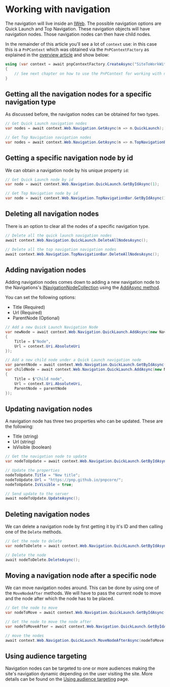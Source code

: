 # Working with navigation

The navigation will live inside an [IWeb](https://pnp.github.io/pnpcore/api/PnP.Core.Model.SharePoint.IWeb.html). The possible navigation options are Quick Launch and Top Navigation. These navigation objects will have navigation nodes. Those navigation nodes can then have child nodes.

In the remainder of this article you'll see a lot of `context` use: in this case this is a `PnPContext` which was obtained via the `PnPContextFactory` as explained in the [overview article](readme.md) and show below:

```csharp
using (var context = await pnpContextFactory.CreateAsync("SiteToWorkWith"))
{
    // See next chapter on how to use the PnPContext for working with navigation
}
```

## Getting all the navigation nodes for a specific navigation type

As discussed before, the navigation nodes can be obtained for two types.

```csharp
// Get Quick Launch navigation nodes
var nodes = await context.Web.Navigation.GetAsync(n => n.QuickLaunch);

// Get Top Navigation navigation nodes
var nodes = await context.Web.Navigation.GetAsync(n => n.TopNavigationBar);
```

## Getting a specific navigation node by id

We can obtain a navigation node by his unique property `id`:

```csharp
// Get Quick Launch node by id
var node = await context.Web.Navigation.QuickLaunch.GetByIdAsync(1);

// Get Top Navigation node by id
var node = await context.Web.Navigation.TopNavigationBar.GetByIdAsync(1);
```

## Deleting all navigation nodes

There is an option to clear all the nodes of a specific navigation type.

```csharp
// Delete all the quick launch navigation nodes
await context.Web.Navigation.QuickLaunch.DeleteAllNodesAsync();

// Delete all the top navigation navigation nodes
await context.Web.Navigation.TopNavigationBar.DeleteAllNodesAsync();
```

## Adding navigation nodes

Adding navigation nodes comes down to adding a new navigation node to the Navigations's [INavigationNodeCollection](https://pnp.github.io/pnpcore/api/PnP.Core.Model.SharePoint.INavigation.html#PnP_Core_Model_SharePoint_INavigation_QuickLaunch) using the [AddAsync method](https://pnp.github.io/pnpcore/api/PnP.Core.Model.SharePoint.INavigationNodeCollection.html#PnP_Core_Model_SharePoint_INavigationNodeCollection_AddAsync_PnP_Core_Model_SharePoint_NavigationNodeOptions_).

You can set the following options:

- Title (Required)
- Url (Required)
- ParentNode (Optional)

```csharp
// Add a new Quick Launch Navigation Node
var newNode = await context.Web.Navigation.QuickLaunch.AddAsync(new NavigationNodeOptions
{
    Title = $"Node",
    Url = context.Uri.AbsoluteUri
});

// Add a new child node under a Quick Launch navigation node
var parentNode = await context.Web.Navigation.QuickLaunch.GetByIdAsync(1);
var childNode = await context.Web.Navigation.QuickLaunch.AddAsync(new NavigationNodeOptions
{
    Title = $"Child node",
    Url = context.Uri.AbsoluteUri,
    ParentNode = parentNode
});
```

## Updating navigation nodes

A navigation node has three two properties who can be updated. These are the following:

- Title (string)
- Url (string)
- IsVisible (boolean)

```csharp
// Get the navigation node to update
var nodeToUpdate = await context.Web.Navigation.QuickLaunch.GetByIdAsync(1);

// Update the properties
nodeToUpdate.Title = "New title";
nodeToUpdate.Url = "https://pnp.github.io/pnpcore/";
nodeToUpdate.IsVisible = true;

// Send update to the server
await nodeToUpdate.UpdateAsync();
```

## Deleting navigation nodes

We can delete a navigation node by first getting it by it's ID and then calling one of the `Delete` methods.

```csharp
// Get the node to delete
var nodeToDelete = await context.Web.Navigation.QuickLaunch.GetByIdAsync(1);

// Delete the node
await nodeToDelete.DeleteAsync();
```

## Moving a navigation node after a specific node

We can move navigation nodes around. This can be done by using one of the `MoveNodeAfter` methods. We will have to pass the current node to move and the node after which the node has to be placed.

```csharp
// Get the node to move
var nodeToMove = await context.Web.Navigation.QuickLaunch.GetByIdAsync(1);

// Get the node to move the node after
var nodeToMoveAfter = await context.Web.Navigation.QuickLaunch.GetByIdAsync(2);

// move the nodes
await context.Web.Navigation.QuickLaunch.MoveNodeAfterAsync(nodeToMove, nodeToMoveAfter);
```

## Using audience targeting

Navigation nodes can be targeted to one or more audiences making the site's navigation dynamic depending on the user visiting the site. More details can be found on the [Using audience targeting](audience-targeting-intro.md) page.
